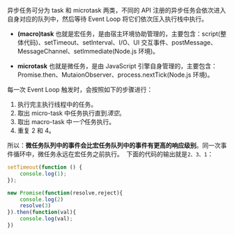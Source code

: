异步任务可分为 task 和 microtask 两类，不同的 API 注册的异步任务会依次进入自身对应的队列中，然后等待 Event Loop 将它们依次压入执行栈中执行。

* **(macro)task** 也就是宏任务，是由宿主环境协助管理的，主要包含：script(整体代码)、setTimeout、setInterval、I/O、UI 交互事件、postMessage、MessageChannel、setImmediate(Node.js 环境)。

* **microtask** 也就是微任务，是由 JavaScript 引擎自身管理的，主要包含：Promise.then、MutaionObserver、process.nextTick(Node.js 环境)。

每一次 Event Loop 触发时，会按照如下的步骤进行：

1. 执行完主执行线程中的任务。
2. 取出 micro-task 中任务执行直到*清空*。
3. 取出 macro-task 中*一个*任务执行。
4. 重复 2 和 4。

所以：**微任务队列中的事件会比宏任务队列中的事件有更高的响应级别**。同一次事件循环中，微任务永远在宏任务之前执行。 
下面的代码的输出就是`2、3、1`：

```js
setTimeout(function () {
    console.log(1);
});

new Promise(function(resolve,reject){
    console.log(2)
    resolve(3)
}).then(function(val){
    console.log(val);
})
```





